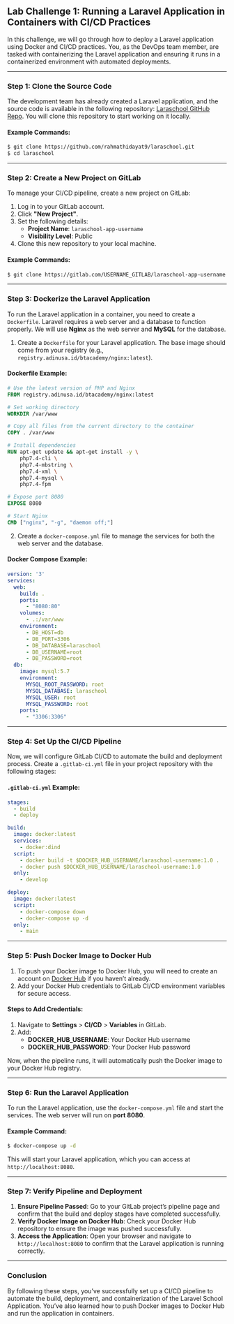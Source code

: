 ## Lab Challenge 1: Running a Laravel Application in Containers with CI/CD Practices

In this challenge, we will go through how to deploy a Laravel application using Docker and CI/CD practices. You, as the DevOps team member, are tasked with containerizing the Laravel application and ensuring it runs in a containerized environment with automated deployments.

---

### Step 1: Clone the Source Code

The development team has already created a Laravel application, and the source code is available in the following repository: [Laraschool GitHub Repo](https://github.com/rahmathidayat9/laraschool). You will clone this repository to start working on it locally.

#### Example Commands:

```bash
$ git clone https://github.com/rahmathidayat9/laraschool.git
$ cd laraschool
```

---

### Step 2: Create a New Project on GitLab

To manage your CI/CD pipeline, create a new project on GitLab:

1. Log in to your GitLab account.
2. Click **"New Project"**.
3. Set the following details:
   - **Project Name**: `laraschool-app-username`
   - **Visibility Level**: Public
4. Clone this new repository to your local machine.

#### Example Commands:

```bash
$ git clone https://gitlab.com/USERNAME_GITLAB/laraschool-app-username.git
```

---

### Step 3: Dockerize the Laravel Application

To run the Laravel application in a container, you need to create a `Dockerfile`. Laravel requires a web server and a database to function properly. We will use **Nginx** as the web server and **MySQL** for the database.

1. Create a `Dockerfile` for your Laravel application. The base image should come from your registry (e.g., `registry.adinusa.id/btacademy/nginx:latest`).

#### Dockerfile Example:

```dockerfile
# Use the latest version of PHP and Nginx
FROM registry.adinusa.id/btacademy/nginx:latest

# Set working directory
WORKDIR /var/www

# Copy all files from the current directory to the container
COPY . /var/www

# Install dependencies
RUN apt-get update && apt-get install -y \
    php7.4-cli \
    php7.4-mbstring \
    php7.4-xml \
    php7.4-mysql \
    php7.4-fpm

# Expose port 8080
EXPOSE 8080

# Start Nginx
CMD ["nginx", "-g", "daemon off;"]
```

2. Create a `docker-compose.yml` file to manage the services for both the web server and the database.

#### Docker Compose Example:

```yaml
version: '3'
services:
  web:
    build: .
    ports:
      - "8080:80"
    volumes:
      - .:/var/www
    environment:
      - DB_HOST=db
      - DB_PORT=3306
      - DB_DATABASE=laraschool
      - DB_USERNAME=root
      - DB_PASSWORD=root
  db:
    image: mysql:5.7
    environment:
      MYSQL_ROOT_PASSWORD: root
      MYSQL_DATABASE: laraschool
      MYSQL_USER: root
      MYSQL_PASSWORD: root
    ports:
      - "3306:3306"
```

---

### Step 4: Set Up the CI/CD Pipeline

Now, we will configure GitLab CI/CD to automate the build and deployment process. Create a `.gitlab-ci.yml` file in your project repository with the following stages:

#### `.gitlab-ci.yml` Example:

```yaml
stages:
  - build
  - deploy

build:
  image: docker:latest
  services:
    - docker:dind
  script:
    - docker build -t $DOCKER_HUB_USERNAME/laraschool-username:1.0 .
    - docker push $DOCKER_HUB_USERNAME/laraschool-username:1.0
  only:
    - develop

deploy:
  image: docker:latest
  script:
    - docker-compose down
    - docker-compose up -d
  only:
    - main
```

---

### Step 5: Push Docker Image to Docker Hub

1. To push your Docker image to Docker Hub, you will need to create an account on [Docker Hub](https://hub.docker.com/) if you haven’t already.
2. Add your Docker Hub credentials to GitLab CI/CD environment variables for secure access.

#### Steps to Add Credentials:

1. Navigate to **Settings** > **CI/CD** > **Variables** in GitLab.
2. Add:
   - **DOCKER_HUB_USERNAME**: Your Docker Hub username
   - **DOCKER_HUB_PASSWORD**: Your Docker Hub password

Now, when the pipeline runs, it will automatically push the Docker image to your Docker Hub registry.

---

### Step 6: Run the Laravel Application

To run the Laravel application, use the `docker-compose.yml` file and start the services. The web server will run on **port 8080**.

#### Example Command:

```bash
$ docker-compose up -d
```

This will start your Laravel application, which you can access at `http://localhost:8080`.

---

### Step 7: Verify Pipeline and Deployment

1. **Ensure Pipeline Passed**: Go to your GitLab project’s pipeline page and confirm that the build and deploy stages have completed successfully.
2. **Verify Docker Image on Docker Hub**: Check your Docker Hub repository to ensure the image was pushed successfully.
3. **Access the Application**: Open your browser and navigate to `http://localhost:8080` to confirm that the Laravel application is running correctly.

---

### Conclusion

By following these steps, you’ve successfully set up a CI/CD pipeline to automate the build, deployment, and containerization of the Laravel School Application. You’ve also learned how to push Docker images to Docker Hub and run the application in containers.
